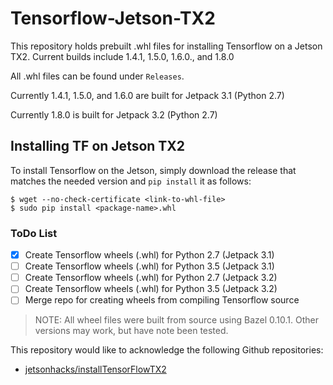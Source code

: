 # Tensorflow-Jetson-TX2

This repository holds prebuilt .whl files for installing Tensorflow on a Jetson TX2.  Current builds include 1.4.1, 1.5.0, 1.6.0., and 1.8.0

All .whl files can be found under `Releases`.

Currently 1.4.1, 1.5.0, and 1.6.0 are built for Jetpack 3.1 (Python 2.7)

Currently 1.8.0 is built for Jetpack 3.2 (Python 2.7)

## Installing TF on Jetson TX2

To install Tensorflow on the Jetson, simply download the release that matches the needed version and `pip install` it as follows:

```
$ wget --no-check-certificate <link-to-whl-file>
$ sudo pip install <package-name>.whl
```

### ToDo List

- [x] Create Tensorflow wheels (.whl) for Python 2.7 (Jetpack 3.1)
- [ ] Create Tensorflow wheels (.whl) for Python 3.5 (Jetpack 3.1)
- [ ] Create Tensorflow wheels (.whl) for Python 2.7 (Jetpack 3.2)
- [ ] Create Tensorflow wheels (.whl) for Python 3.5 (Jetpack 3.2)
- [ ] Merge repo for creating wheels from compiling Tensorflow source

> NOTE: All wheel files were built from source using Bazel 0.10.1.  Other versions may work, but have note been tested.

This repository would like to acknowledge the following Github repositories:

- [jetsonhacks/installTensorFlowTX2](https://github.com/jetsonhacks/installTensorFlowTX2)
